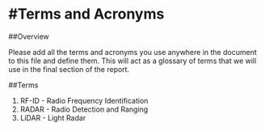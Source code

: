 #Terms and Acronyms
===================

##Overview

Please add all the terms and acronyms you use anywhere in the document to this file and define them. This will act as a glossary of terms that we will use in the final section of the report.

##Terms
1. RF-ID - Radio Frequency Identification
2. RADAR - Radio Detection and Ranging 
3. LiDAR - Light Radar